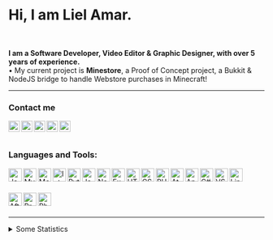 # Hi, I am Liel Amar.

<br>

<b>I am a Software Developer, Video Editor & Graphic Designer, with over 5 years of experience.</b>
<br>
• My current project is <b>Minestore</b>, a Proof of Concept project, a Bukkit & NodeJS bridge to handle Webstore purchases in Minecraft!

---

### Contact me

[<img align="left" alt="website"  width="22px" style="fill: orange;" src="https://lielamar.com/cdn/svg/website.svg" />][website]
[<img align="left" alt="twitter"  width="22px" src="https://lielamar.com/cdn/svg/twitter.svg" />][twitter]
[<img align="left" alt="youtube"  width="22px" src="https://lielamar.com/cdn/svg/youtube.svg" />][youtube]
[<img align="left" alt="spigot"   width="22px" src="https://lielamar.com/cdn/svg/spigot.svg" />][spigot]
[<img align="left" alt="linkedin" width="22px" src="https://lielamar.com/cdn/svg/linkedin.svg" />][linkedin]

<br><br>

### Languages and Tools:
<img align="left" alt="Java" width="26px" src="https://lielamar.com/cdn/svg/java.svg" />
<img align="left" alt="MySQL" width="26px" src="https://lielamar.com/cdn/svg/mysql.svg" />
<img align="left" alt="MongoDB" width="26px" src="https://lielamar.com/cdn/svg/mongodb.svg" />
<img align="left" alt="IntelliJ" width="26px" src="https://lielamar.com/cdn/svg/intellij.svg" />
<img align="left" alt="Python" width="26px" src="https://lielamar.com/cdn/svg/python.svg" />
<img align="left" alt="JavaScript" width="26px" src="https://lielamar.com/cdn/svg/javascript.svg" />
<img align="left" alt="NodeJS" width="26px" src="https://lielamar.com/cdn/svg/nodejs.svg" />
<img align="left" alt="Express" width="26px" src="https://lielamar.com/cdn/svg/express.svg" />
<img align="left" alt="HTML5" width="26px" src="https://lielamar.com/cdn/svg/html5.svg" />
<img align="left" alt="CSS3" width="26px" src="https://lielamar.com/cdn/svg/css3.svg" />
<img align="left" alt="PHP" width="26px" src="https://lielamar.com/cdn/svg/php.svg" />
<img align="left" alt="Atom" width="26px" src="https://lielamar.com/cdn/svg/atom.svg" />
<img align="left" alt="Android" width="26px" src="https://lielamar.com/cdn/svg/android.svg" />
<img align="left" alt="C#" width="26px" src="https://lielamar.com/cdn/svg/csharp.svg" />
<img align="left" alt="VS Code" width="26px" src="https://lielamar.com/cdn/svg/vs.svg" />
<img align="left" alt="Linux" width="26px" src="https://lielamar.com/cdn/svg/linux.svg" />

<br><br>

<img align="left" alt="After Effects" width="26px" src="https://lielamar.com/cdn/svg/aftereffects.svg" />
<img align="left" alt="Premiere Pro" width="26px" src="https://lielamar.com/cdn/svg/premierepro.svg" />
<img align="left" alt="Photoshop" width="26px" src="https://lielamar.com/cdn/svg/photoshop.svg" />

<br><br>

---

<details>
  <summary>Some Statistics</summary>
  <img align="left" alt="GitHub Stats" src="https://github-readme-stats.codestackr.vercel.app/api?username=LielAmar&show_icons=true&hide_border=true"/>
</details>

[website]: https://lielamar.com
[twitter]: https://twitter.com/IamLielAmar
[youtube]: https://www.youtube.com/channel/UCK9c8Rixqzy7LqG8eBDy9Fg
[spigot]: https://www.spigotmc.org/members/scorpyon.446937/
[linkedin]: https://www.linkedin.com/in/liel-amar-6069a41a5/
